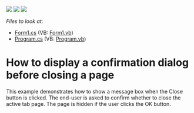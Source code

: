 <!-- default badges list -->
![](https://img.shields.io/endpoint?url=https://codecentral.devexpress.com/api/v1/VersionRange/128620541/13.1.4%2B)
[![](https://img.shields.io/badge/Open_in_DevExpress_Support_Center-FF7200?style=flat-square&logo=DevExpress&logoColor=white)](https://supportcenter.devexpress.com/ticket/details/E1384)
[![](https://img.shields.io/badge/📖_How_to_use_DevExpress_Examples-e9f6fc?style=flat-square)](https://docs.devexpress.com/GeneralInformation/403183)
<!-- default badges end -->
<!-- default file list -->
*Files to look at*:

* [Form1.cs](./CS/ConfirmTabClose/Form1.cs) (VB: [Form1.vb](./VB/ConfirmTabClose/Form1.vb))
* [Program.cs](./CS/ConfirmTabClose/Program.cs) (VB: [Program.vb](./VB/ConfirmTabClose/Program.vb))
<!-- default file list end -->
# How to display a confirmation dialog before closing a page


<p>This example demonstrates how to show a message box when the Close button is clicked. The end-user is asked to confirm whether to close the active tab page. The page is hidden if the user clicks the OK button.</p>

<br/>


